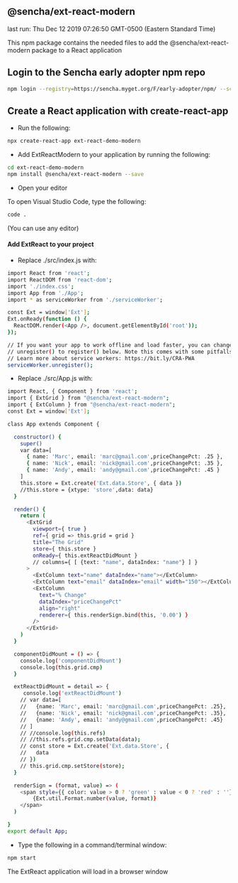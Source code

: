 ## @sencha/ext-react-modern

last run: Thu Dec 12 2019 07:26:50 GMT-0500 (Eastern Standard Time)

This npm package contains the needed files to add the @sencha/ext-react-modern package to a React application

## Login to the Sencha early adopter npm repo

```sh
npm login --registry=https://sencha.myget.org/F/early-adopter/npm/ --scope=@sencha

```

## Create a React application with create-react-app

- Run the following:

```sh
npx create-react-app ext-react-demo-modern
```

- Add ExtReactModern to your application by running the following:

```sh
cd ext-react-demo-modern
npm install @sencha/ext-react-modern --save
```

- Open your editor

To open Visual Studio Code, type the following:

```sh
code .
```

(You can use any editor)

#### Add ExtReact to your project

- Replace ./src/index.js with:

```sh
import React from 'react';
import ReactDOM from 'react-dom';
import './index.css';
import App from './App';
import * as serviceWorker from './serviceWorker';

const Ext = window['Ext'];
Ext.onReady(function () {
  ReactDOM.render(<App />, document.getElementById('root'));
});

// If you want your app to work offline and load faster, you can change
// unregister() to register() below. Note this comes with some pitfalls.
// Learn more about service workers: https://bit.ly/CRA-PWA
serviceWorker.unregister();

```

- Replace ./src/App.js with:

```sh
import React, { Component } from 'react';
import { ExtGrid } from "@sencha/ext-react-modern";
import { ExtColumn } from "@sencha/ext-react-modern";
const Ext = window['Ext'];

class App extends Component {

  constructor() {
    super()
    var data=[
      { name: 'Marc', email: 'marc@gmail.com',priceChangePct: .25 },
      { name: 'Nick', email: 'nick@gmail.com',priceChangePct: .35 },
      { name: 'Andy', email: 'andy@gmail.com',priceChangePct: .45 }
    ]
    this.store = Ext.create('Ext.data.Store', { data })
    //this.store = {xtype: 'store',data: data}
  }

  render() {
    return (
      <ExtGrid
        viewport={ true }
        ref={ grid => this.grid = grid }
        title="The Grid"
        store={ this.store }
        onReady={ this.extReactDidMount }
        // columns={ [ {text: "name", dataIndex: "name"} ] }
      >
        <ExtColumn text="name" dataIndex="name"></ExtColumn>
        <ExtColumn text="email" dataIndex="email" width="150"></ExtColumn>
        <ExtColumn
          text="% Change"
          dataIndex="priceChangePct"
          align="right"
          renderer={ this.renderSign.bind(this, '0.00') }
        />
      </ExtGrid>
    )
  }

  componentDidMount = () => {
    console.log('componentDidMount')
    console.log(this.grid.cmp)
  }

  extReactDidMount = detail => {
     console.log('extReactDidMount')
    // var data=[
    //   {name: 'Marc', email: 'marc@gmail.com',priceChangePct: .25},
    //   {name: 'Nick', email: 'nick@gmail.com',priceChangePct: .35},
    //   {name: 'Andy', email: 'andy@gmail.com',priceChangePct: .45}
    // ]
    // //console.log(this.refs)
    // //this.refs.grid.cmp.setData(data);
    // const store = Ext.create('Ext.data.Store', {
    //   data
    // })
    // this.grid.cmp.setStore(store);
  }

  renderSign = (format, value) => (
    <span style={{ color: value > 0 ? 'green' : value < 0 ? 'red' : ''}}>
        {Ext.util.Format.number(value, format)}
    </span>
  )

}
export default App;

```

- Type the following in a command/terminal window:

```sh
npm start
```

The ExtReact application will load in a browser window